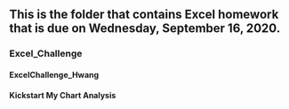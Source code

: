 ## This is the folder that contains Excel homework that is due on Wednesday, September 16, 2020.
### Excel_Challenge<br>
#### ExcelChallenge_Hwang<br>
#### Kickstart My Chart Analysis
